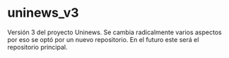 # uninews_v3
Versión 3 del proyecto Uninews. Se cambia radicalmente varios aspectos por eso se optó por un nuevo repositorio. En el futuro este será el repositorio principal.
